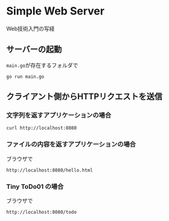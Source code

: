 # Simple Web Server

Web技術入門の写経

## サーバーの起動

`main.go`が存在するフォルダで

`go run main.go`

## クライアント側からHTTPリクエストを送信

### 文字列を返すアプリケーションの場合

`curl http://localhost:8080`

### ファイルの内容を返すアプリケーションの場合

ブラウザで

`http://localhost:8080/hello.html`

### Tiny ToDo01 の場合

ブラウザで

`http://localhost:8080/todo`